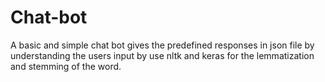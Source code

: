 # Chat-bot
A basic and simple chat bot gives the predefined responses in json file by understanding the users input by  use nltk and keras  for the lemmatization and stemming of the word.
